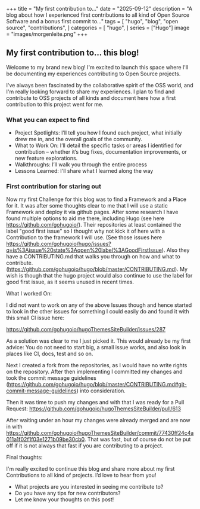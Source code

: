 +++
title = "My first contribution to..."
date = "2025-09-12"
description = "A blog about how I experienced first contributions to all kind of Open Source Software and a bonus first commit to..."
tags = [
    "hugo",
    "blog",
    "open source",
    "contributions",
]
categories = [
    "hugo",
]
series = ["Hugo"]
image = "images/morgenleite.png"
+++

## My first contribution to... this blog!

Welcome to my brand new blog! I'm excited to launch this space where
I'll be documenting my experiences contributing to Open Source projects.

I've always been fascinated by the collaborative spirit of the OSS
world, and I'm really looking forward to share my experiences. I plan
to find and contribute to OSS projects of all kinds and document here
how a first contribution to this project went for me.

### What you can expect to find

- Project Spotlights: I’ll tell you how I found each project, what initially drew me in, and the overall goals of the community.
- What to Work On:  I’ll detail the specific tasks or areas I identified for contribution – whether it’s bug fixes, documentation improvements, or new feature explorations.
- Walkthroughs: I’ll walk you through the entire process
- Lessons Learned:  I'll share what I learned along the way

### First contribution for staring out

Now my first Challenge for this blog was to find a Framework and a Place
for it. It was after some thoughts clear to me that I will use a static
Framework and deploy it via github pages. After some research I have
found multiple options to aid me there, including Hugo (see here 
https://github.com/gohugoio/). Their repositories at least contained the
label "good first issue" so I thought why not kick it of here with a
Contribution to the framework I will use. (See those issues here https://github.com/gohugoio/hugo/issues?q=is%3Aissue%20state%3Aopen%20label%3AGoodFirstIssue).
Also they have a CONTRIBUTING.md that walks you through on how and what
to contribute. (https://github.com/gohugoio/hugo/blob/master/CONTRIBUTING.md). My wish
is though that the hugo project would also continue to use the label for
good first issue, as it seems unused in recent times.

What I worked On:

I did not want to work on any of the above Issues though and hence
started to look in the other issues for something I could easily do and
found it with this small CI issue here:

https://github.com/gohugoio/hugoThemesSiteBuilder/issues/287

As a solution was clear to me I just picked it. This would already be my
first advice: You do not need to start big, a small issue works, and
also look in places like CI, docs, test and so on.

Next I created a fork from the repositories, as I would have no write
rights on the repository. After then implementing I committed my changes
and took the commit message guidelines (https://github.com/gohugoio/hugo/blob/master/CONTRIBUTING.md#git-commit-message-guidelines) into consideration.

Then it was time to push my changes and with that I was ready for a Pull
Request: https://github.com/gohugoio/hugoThemesSiteBuilder/pull/613

After waiting under an hour my changes were already merged and are now
in with https://github.com/gohugoio/hugoThemesSiteBuilder/commit/77430ff24c4a011a1f02f1f03e1271b09be30cb0.
That was fast, but of course do not be put off if it is not always that
fast if you are contributing to a project.

Final thoughts:

I'm really excited to continue this blog and share more about my first
Contributions to all kind of projects.  I’d love to hear from you!

- What projects are you interested in seeing me contribute to?
- Do you have any tips for new contributors?
- Let me know your thoughts on this post!
